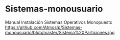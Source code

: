 # Sistemas-monousuario
Manual Instalación Sistemas Operativos Monopuesto
<img>https://github.com/Atmoslp/Sistemas-monousuario/blob/master/Sistema%20Particiones.jpg</img>
